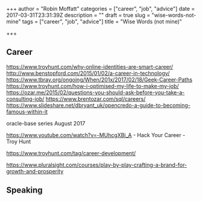 +++
author = "Robin Moffatt"
categories = ["career", "job", "advice"]
date = 2017-03-31T23:31:39Z
description = ""
draft = true
slug = "wise-words-not-mine"
tags = ["career", "job", "advice"]
title = "Wise Words (not mine)"

+++

## Career

https://www.troyhunt.com/why-online-identities-are-smart-career/
http://www.benstopford.com/2015/01/02/a-career-in-technology/
https://www.tbray.org/ongoing/When/201x/2017/02/18/Geek-Career-Paths
https://www.troyhunt.com/how-i-optimised-my-life-to-make-my-job/
https://ozar.me/2015/02/questions-you-should-ask-before-you-take-a-consulting-job/
https://www.brentozar.com/sql/careers/
https://www.slideshare.net/dbryant_uk/opencredo-a-guide-to-becoming-famous-within-it

oracle-base series August 2017

https://www.youtube.com/watch?v=-MUhcgXBj_A - Hack Your Career - Troy Hunt

https://www.troyhunt.com/tag/career-development/

https://www.pluralsight.com/courses/play-by-play-crafting-a-brand-for-growth-and-prosperity

## Speaking

